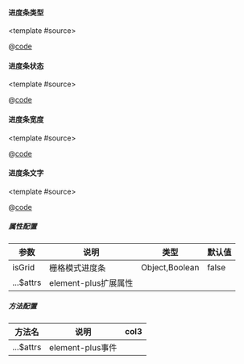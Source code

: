 #### 进度条类型

<common-code-format>

  <template #source>
    <PC-ndProgress-ndProgress ></PC-ndProgress-ndProgress>
  </template>

  @[code](../.vuepress/components/PC/ndProgress/ndProgress.vue)

</common-code-format>

#### 进度条状态

<common-code-format>

  <template #source>
    <PC-ndProgress-ndProgressStatus ></PC-ndProgress-ndProgressStatus>
  </template>

  @[code](../.vuepress/components/PC/ndProgress/ndProgressStatus.vue)

</common-code-format>

#### 进度条宽度

<common-code-format>

  <template #source>
    <PC-ndProgress-ndProgressAttr ></PC-ndProgress-ndProgressAttr>
  </template>

  @[code](../.vuepress/components/PC/ndProgress/ndProgressAttr.vue)

</common-code-format>

#### 进度条文字

<common-code-format>

  <template #source>
    <PC-ndProgress-ndProgressDiy ></PC-ndProgress-ndProgressDiy>
  </template>

  @[code](../.vuepress/components/PC/ndProgress/ndProgressDiy.vue)

</common-code-format>

##### 属性配置

| 参数            | 说明                     | 类型        | 默认值                                        |
| --------------- | ------------------------ | ----------- | --------------------------------------------- |
| isGrid          | 栅格模式进度条 | Object,Boolean | false  |
| ...$attrs   | element-plus扩展属性 |             |                                               |

##### 方法配置

| 方法名                      | 说明          | col3         |
| --------------------------- | ------------- | ------------ |
| ...$attrs    | element-plus事件  |      |
